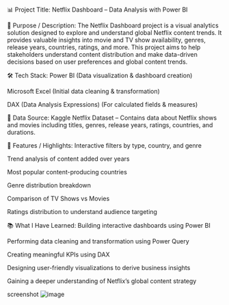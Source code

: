 📊 Project Title:
Netflix Dashboard – Data Analysis with Power BI

📌 Purpose / Description:
The Netflix Dashboard project is a visual analytics solution designed to explore and understand global Netflix content trends. It provides valuable insights into movie and TV show availability, genres, release years, countries, ratings, and more. This project aims to help stakeholders understand content distribution and make data-driven decisions based on user preferences and global content trends.

🛠️ Tech Stack:
Power BI (Data visualization & dashboard creation)

Microsoft Excel (Initial data cleaning & transformation)

DAX (Data Analysis Expressions) (For calculated fields & measures)

📂 Data Source:
Kaggle Netflix Dataset – Contains data about Netflix shows and movies including titles, genres, release years, ratings, countries, and durations.

🌟 Features / Highlights:
Interactive filters by type, country, and genre

Trend analysis of content added over years

Most popular content-producing countries

Genre distribution breakdown

Comparison of TV Shows vs Movies

Ratings distribution to understand audience targeting

📚 What I Have Learned:
Building interactive dashboards using Power BI

Performing data cleaning and transformation using Power Query

Creating meaningful KPIs using DAX

Designing user-friendly visualizations to derive business insights

Gaining a deeper understanding of Netflix’s global content strategy

screenshot
![image](https://github.com/user-attachments/assets/b5770986-38e3-417a-817d-d0c41b6ec146)

